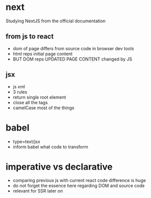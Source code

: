 # next

Studying NextJS from the official documentation

## from js to react

- dom of page differs from source code in browser dev tools
- html reps initial page content
- BUT DOM reps UPDATED PAGE CONTENT changed by JS

## jsx

- js xml
- 3 rules
- return single root element
- close all the tags
- camelCase most of the things

# babel

- type=text/jsx
- inform babel what code to transform

# imperative vs declarative

- comparing previous js with current react code difference is huge
- do not forget the essence here regarding DOM and source code
- relevant for SSR later on
